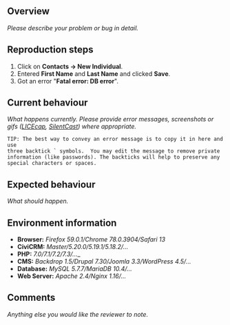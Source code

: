 Overview
----------------------------------------
_Please describe your problem or bug in detail._

Reproduction steps
----------------------------------------
1. Click on **Contacts -> New Individual**.
1. Entered **First Name** and **Last Name** and clicked **Save**.
1. Got an error "**Fatal error: DB error**".

Current behaviour
----------------------------------------
_What happens currently. Please provide error messages, screenshots or gifs ([LICEcap](http://www.cockos.com/licecap/), [SilentCast](https://github.com/colinkeenan/silentcast)) where appropriate._

```
TIP: The best way to convey an error message is to copy it in here and use
three backtick ` symbols.  You may edit the message to remove private
information (like passwords). The backticks will help to preserve any
special characters or spaces.
```

Expected behaviour
----------------------------------------
_What should happen._

Environment information
----------------------------------------

<!-- Some of the items below may not be relevant for every bug - if in doubt please include more information than you think is neccessary. -->

* __Browser:__ _Firefox 59.0.1/Chrome 78.0.3904/Safari 13_
* __CiviCRM:__ _Master/5.20.0/5.19.1/5.18.2/..._ <!-- If this problem relates to an upgrade, then specify both old and new versions -->
* __PHP:__ _7.0/7.1/7.2/7.3/...__
* __CMS:__ _Backdrop 1.5/Drupal 7.30/Joomla 3.3/WordPress 4.5/..._
* __Database:__ _MySQL 5.7.7/MariaDB 10.4/..._
* __Web Server:__ _Apache 2.4/Nginx 1.16/..._

Comments
----------------------------------------
_Anything else you would like the reviewer to note._
